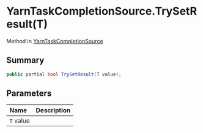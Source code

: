 # YarnTaskCompletionSource.TrySetResult(T)

Method in [YarnTaskCompletionSource](/docs/api/csharp/yarn.unity.yarntaskcompletionsource-2.md)

## Summary



```csharp
public partial bool TrySetResult(T value);
```

## Parameters

|Name|Description|
|:---|:---|
|`T` value||


